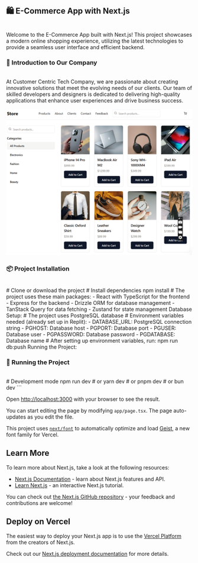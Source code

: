<h2>🛍️ E-Commerce App with Next.js</h2><br/>
Welcome to the E-Commerce App built with Next.js! This project showcases a modern online shopping experience, utilizing the latest technologies to provide a seamless user interface and efficient backend.

<h3>🌟 Introduction to Our Company</h3><br/>
At Customer Centric Tech Company, we are passionate about creating innovative solutions that meet the evolving needs of our clients. Our team of skilled developers and designers is dedicated to delivering high-quality applications that enhance user experiences and drive business success.

![img.png](img.png)

<h3>📦 Project Installation</h3><br/>
# Clone or download the project
# Install dependencies
npm install
# The project uses these main packages:
- React with TypeScript for the frontend
- Express for the backend
- Drizzle ORM for database management
- TanStack Query for data fetching
- Zustand for state management
  Database Setup:
# The project uses PostgreSQL database
# Environment variables needed (already set up in Replit):
- DATABASE_URL: PostgreSQL connection string
- PGHOST: Database host
- PGPORT: Database port
- PGUSER: Database user
- PGPASSWORD: Database password
- PGDATABASE: Database name
# After setting up environment variables, run:
npm run db:push
Running the Project:

<h3>🚀 Running the Project</h3><br/>
# Development mode
npm run dev
# or
yarn dev
# or
pnpm dev
# or
bun dev
```

Open [http://localhost:3000](http://localhost:3000) with your browser to see the result.

You can start editing the page by modifying `app/page.tsx`. The page auto-updates as you edit the file.

This project uses [`next/font`](https://nextjs.org/docs/app/building-your-application/optimizing/fonts) to automatically optimize and load [Geist](https://vercel.com/font), a new font family for Vercel.

## Learn More

To learn more about Next.js, take a look at the following resources:

- [Next.js Documentation](https://nextjs.org/docs) - learn about Next.js features and API.
- [Learn Next.js](https://nextjs.org/learn) - an interactive Next.js tutorial.

You can check out [the Next.js GitHub repository](https://github.com/vercel/next.js) - your feedback and contributions are welcome!

## Deploy on Vercel

The easiest way to deploy your Next.js app is to use the [Vercel Platform](https://vercel.com/new?utm_medium=default-template&filter=next.js&utm_source=create-next-app&utm_campaign=create-next-app-readme) from the creators of Next.js.

Check out our [Next.js deployment documentation](https://nextjs.org/docs/app/building-your-application/deploying) for more details.
